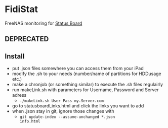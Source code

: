 FidiStat
========

FreeNAS monitoring for [Status Board](http://www.panic.com/statusboard/)

DEPRECATED
----------


Install
------
* put .json files somewhere you can access them from your iPad
* modify the .sh to your needs (number/name of partitions for HDDusage etc.)
* make a chronjob (or something similar) to execute the .sh files regulairly
* run makeLink.sh with parameters for Username, Password and Server adress
    * <code>./makeLink.sh User Pass my.Server.com</code> 
* go to statusboardLinks.html and click the links you want to add
* when .json stay in git, ignore those changes with
    * <code>git update-index --assume-unchanged *.json info.html</code>
